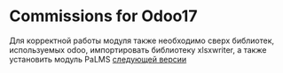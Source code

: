 # Commissions for Odoo17
Для корректной работы модуля также необходимо сверх библиотек, используемых odoo, импортировать библиотеку xlsxwriter, а также установить модуль PaLMS [следующей версии](https://github.com/sefasenlik/PaLMS/commit/ad86212f54d75207cb923ec55b4899f937663f76) 